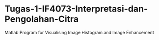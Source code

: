 # Tugas-1-IF4073-Interpretasi-dan-Pengolahan-Citra
Matlab Program for Visualising Image Histogram and Image Enhancement
